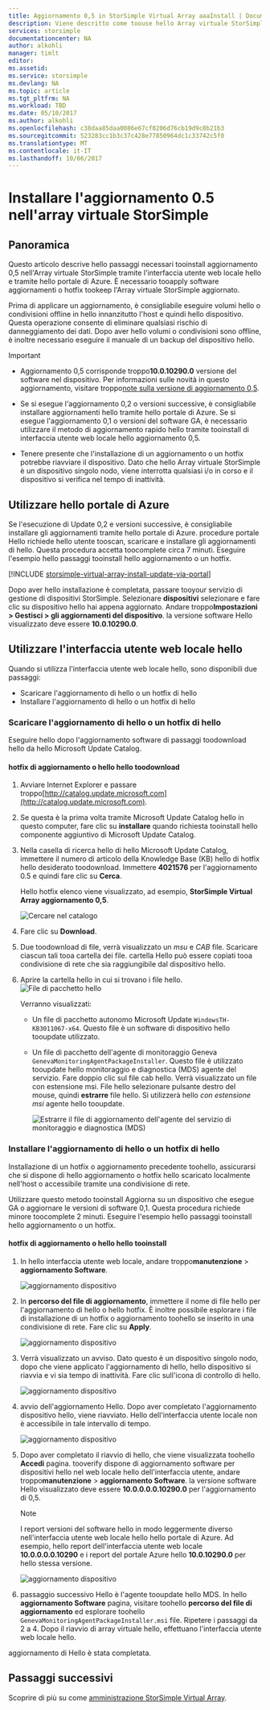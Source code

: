 ```yaml
---
title: Aggiornamento 0,5 in StorSimple Virtual Array aaaInstall | Documenti Microsoft
description: Viene descritto come toouse hello Array virtuale StorSimple web aggiornamenti dell'interfaccia utente tooapply utilizzando hello Azure portale e l'aggiornamento rapido (metodo)
services: storsimple
documentationcenter: NA
author: alkohli
manager: timlt
editor: 
ms.assetid: 
ms.service: storsimple
ms.devlang: NA
ms.topic: article
ms.tgt_pltfrm: NA
ms.workload: TBD
ms.date: 05/10/2017
ms.author: alkohli
ms.openlocfilehash: c38daa85daa0086e67cf0206d76cb19d9c8b21b3
ms.sourcegitcommit: 523283cc1b3c37c428e77850964dc1c33742c5f0
ms.translationtype: MT
ms.contentlocale: it-IT
ms.lasthandoff: 10/06/2017
---
```

# <a name="install-update-05-on-your-storsimple-virtual-array"></a>Installare l'aggiornamento 0.5 nell'array virtuale StorSimple

## <a name="overview"></a>Panoramica

Questo articolo descrive hello passaggi necessari tooinstall aggiornamento 0,5 nell'Array virtuale StorSimple tramite l'interfaccia utente web locale hello e tramite hello portale di Azure. È necessario tooapply software aggiornamenti o hotfix tookeep l'Array virtuale StorSimple aggiornato.

Prima di applicare un aggiornamento, è consigliabile eseguire volumi hello o condivisioni offline in hello innanzitutto l'host e quindi hello dispositivo. Questa operazione consente di eliminare qualsiasi rischio di danneggiamento dei dati. Dopo aver hello volumi o condivisioni sono offline, è inoltre necessario eseguire il manuale di un backup del dispositivo hello.

> [!IMPORTANT]
> - Aggiornamento 0,5 corrisponde troppo**10.0.10290.0** versione del software nel dispositivo. Per informazioni sulle novità in questo aggiornamento, visitare troppo[note sulla versione di aggiornamento 0,5](storsimple-virtual-array-update-05-release-notes.md).
>
> - Se si esegue l'aggiornamento 0,2 o versioni successive, è consigliabile installare aggiornamenti hello tramite hello portale di Azure. Se si esegue l'aggiornamento 0,1 o versioni del software GA, è necessario utilizzare il metodo di aggiornamento rapido hello tramite tooinstall di interfaccia utente web locale hello aggiornamento 0,5.
>
> - Tenere presente che l'installazione di un aggiornamento o un hotfix potrebbe riavviare il dispositivo. Dato che hello Array virtuale StorSimple è un dispositivo singolo nodo, viene interrotta qualsiasi i/o in corso e il dispositivo si verifica nel tempo di inattività.

## <a name="use-hello-azure-portal"></a>Utilizzare hello portale di Azure

Se l'esecuzione di Update 0,2 e versioni successive, è consigliabile installare gli aggiornamenti tramite hello portale di Azure. procedure portale Hello richiede hello utente tooscan, scaricare e installare gli aggiornamenti di hello. Questa procedura accetta toocomplete circa 7 minuti. Eseguire l'esempio hello passaggi tooinstall hello aggiornamento o un hotfix.

[!INCLUDE [storsimple-virtual-array-install-update-via-portal](../../includes/storsimple-virtual-array-install-update-via-portal-04.md)]

Dopo aver hello installazione è completata, passare tooyour servizio di gestione di dispositivi StorSimple. Selezionare **dispositivi** selezionare e fare clic su dispositivo hello hai appena aggiornato. Andare troppo**Impostazioni > Gestisci > gli aggiornamenti del dispositivo**. la versione software Hello visualizzato deve essere **10.0.10290.0**.

## <a name="use-hello-local-web-ui"></a>Utilizzare l'interfaccia utente web locale hello

Quando si utilizza l'interfaccia utente web locale hello, sono disponibili due passaggi:

* Scaricare l'aggiornamento di hello o un hotfix di hello
* Installare l'aggiornamento di hello o un hotfix di hello

### <a name="download-hello-update-or-hello-hotfix"></a>Scaricare l'aggiornamento di hello o un hotfix di hello

Eseguire hello dopo l'aggiornamento software di passaggi toodownload hello da hello Microsoft Update Catalog.

#### <a name="toodownload-hello-update-or-hello-hotfix"></a>hotfix di aggiornamento o hello hello toodownload

1. Avviare Internet Explorer e passare troppo[http://catalog.update.microsoft.com](http://catalog.update.microsoft.com).

2. Se questa è la prima volta tramite Microsoft Update Catalog hello in questo computer, fare clic su **installare** quando richiesta tooinstall hello componente aggiuntivo di Microsoft Update Catalog.

3. Nella casella di ricerca hello di hello Microsoft Update Catalog, immettere il numero di articolo della Knowledge Base (KB) hello di hotfix hello desiderato toodownload. Immettere **4021576** per l'aggiornamento 0.5 e quindi fare clic su **Cerca**.
   
    Hello hotfix elenco viene visualizzato, ad esempio, **StorSimple Virtual Array aggiornamento 0,5**.
   
    ![Cercare nel catalogo](./media/storsimple-virtual-array-install-update-05/download1.png)

4. Fare clic su **Download**. 

5. Due toodownload di file, verrà visualizzato un *msu* e *CAB* file. Scaricare ciascun tali tooa cartella dei file. cartella Hello può essere copiati tooa condivisione di rete che sia raggiungibile dal dispositivo hello.

6. Aprire la cartella hello in cui si trovano i file hello.
    ![File di pacchetto hello](./media/storsimple-virtual-array-install-update-05/update05folder.png)

    Verranno visualizzati:
    -  Un file di pacchetto autonomo Microsoft Update `WindowsTH-KB3011067-x64`. Questo file è un software di dispositivo hello tooupdate utilizzato.
    - Un file di pacchetto dell'agente di monitoraggio Geneva `GenevaMonitoringAgentPackageInstaller`. Questo file è utilizzato tooupdate hello monitoraggio e diagnostica (MDS) agente del servizio. Fare doppio clic sul file cab hello. Verrà visualizzato un file con estensione msi. File hello selezionare pulsante destro del mouse, quindi **estrarre** file hello. Si utilizzerà hello _con estensione msi_ agente hello tooupdate.

        ![Estrarre il file di aggiornamento dell'agente del servizio di monitoraggio e diagnostica (MDS)](./media/storsimple-virtual-array-install-update-05/extract-geneva-monitoring-agent-installer.png)
        
    

### <a name="install-hello-update-or-hello-hotfix"></a>Installare l'aggiornamento di hello o un hotfix di hello

Installazione di un hotfix o aggiornamento precedente toohello, assicurarsi che si dispone di hello aggiornamento o hotfix hello scaricato localmente nell'host o accessibile tramite una condivisione di rete.

Utilizzare questo metodo tooinstall Aggiorna su un dispositivo che esegue GA o aggiornare le versioni di software 0,1. Questa procedura richiede minore toocomplete 2 minuti. Eseguire l'esempio hello passaggi tooinstall hello aggiornamento o un hotfix.

#### <a name="tooinstall-hello-update-or-hello-hotfix"></a>hotfix di aggiornamento o hello hello tooinstall

1. In hello interfaccia utente web locale, andare troppo**manutenzione** > **aggiornamento Software**.
   
    ![aggiornamento dispositivo](./media/storsimple-virtual-array-install-update-05/update1m.png)

2. In **percorso del file di aggiornamento**, immettere il nome di file hello per l'aggiornamento di hello o hello hotfix. È inoltre possibile esplorare i file di installazione di un hotfix o aggiornamento toohello se inserito in una condivisione di rete. Fare clic su **Apply**.
   
    ![aggiornamento dispositivo](./media/storsimple-virtual-array-install-update-05/update2m.png)

3. Verrà visualizzato un avviso. Dato questo è un dispositivo singolo nodo, dopo che viene applicato l'aggiornamento di hello, hello dispositivo si riavvia e vi sia tempo di inattività. Fare clic sull'icona di controllo di hello.
   
   ![aggiornamento dispositivo](./media/storsimple-virtual-array-install-update-05/update3m.png)

4. avvio dell'aggiornamento Hello. Dopo aver completato l'aggiornamento dispositivo hello, viene riavviato. Hello dell'interfaccia utente locale non è accessibile in tale intervallo di tempo.
   
    ![aggiornamento dispositivo](./media/storsimple-virtual-array-install-update-05/update5m.png)

5. Dopo aver completato il riavvio di hello, che viene visualizzata toohello **Accedi** pagina. tooverify dispone di aggiornamento software per dispositivi hello nel web locale hello dell'interfaccia utente, andare troppo**manutenzione** > **aggiornamento Software**. la versione software Hello visualizzato deve essere **10.0.0.0.0.10290.0** per l'aggiornamento di 0,5.
   
   > [!NOTE]
   > I report versioni del software hello in modo leggermente diverso nell'interfaccia utente web locale hello hello portale di Azure. Ad esempio, hello report dell'interfaccia utente web locale **10.0.0.0.0.10290** e i report del portale Azure hello **10.0.10290.0** per hello stessa versione.
   
    ![aggiornamento dispositivo](./media/storsimple-virtual-array-install-update-05/update6m.png)

6. passaggio successivo Hello è l'agente tooupdate hello MDS. In hello **aggiornamento Software** pagina, visitare toohello **percorso del file di aggiornamento** ed esplorare toohello `GenevaMonitoringAgentPackageInstaller.msi` file. Ripetere i passaggi da 2 a 4. Dopo il riavvio di array virtuale hello, effettuano l'interfaccia utente web locale hello.

aggiornamento di Hello è stata completata.

## <a name="next-steps"></a>Passaggi successivi

Scoprire di più su come [amministrazione StorSimple Virtual Array](storsimple-ova-web-ui-admin.md).

